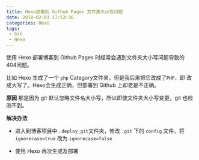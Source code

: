 ```yaml
---
title: Hexo部署到 Github Pages 文件夹大小写问题
date: 2018-02-01 17:53:36
categories: Hexo
tags:
 - Git
 - Hexo
---
```

使用 Hexo 部署博客到 Github Pages 时经常会遇到文件夹大小写问题导致的 404问题。

比如 Hexo 生成了一个 `php` Category文件夹，但是我后来把它改成了`PHP`，即 改成大写了。Hexo会生成正确，但部署到 Github 上却老是不正确。
<!--more-->
**原因**
那是因为 git 默认忽略文件名大小写，所以即使文件夹大小写变更，git 也检测不到。

 **解决办法**
*  进入到博客项目中 `.deploy_git`文件夹，修改 `.git` 下的 `config` 文件，将 `ignorecase=true` 改为 `ignorecase=false`

*   使用 Hexo 再次生成及部署
